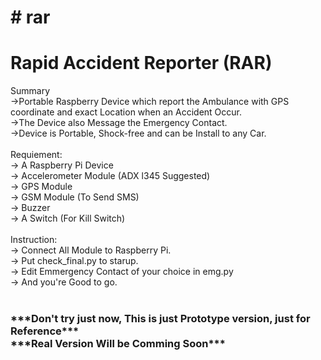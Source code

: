 <h1># rar</h1>
<h1>Rapid Accident Reporter (RAR)</h1>

Summary</br>
->Portable Raspberry Device which report the Ambulance with GPS coordinate and exact Location when an Accident Occur.</br>
->The Device also Message the Emergency Contact.</br>
->Device is Portable, Shock-free and can be Install to any Car.</br>
</br>
Requiement:</br>
-> A Raspberry Pi Device</br>
-> Accelerometer Module (ADX l345 Suggested)</br>
-> GPS Module</br>
-> GSM Module (To Send SMS)</br>
-> Buzzer</br>
-> A Switch (For Kill Switch)</br>
</br>
Instruction:</br>
-> Connect All Module to Raspberry Pi.</br>
-> Put check_final.py to starup.</br>
-> Edit Emmergency Contact of your choice in emg.py</br>
-> And you're Good to go.</br>
</br>
<h3>***Don't try just now, This is just Prototype version, just for Reference***</br>
***Real Version Will be Comming Soon***</br></h3>


